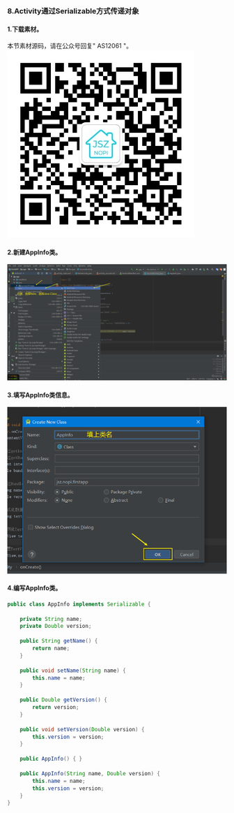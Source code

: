 ### 8.Activity通过Serializable方式传递对象
#### 1.下载素材。
本节素材源码，请在公众号回复" AS12061 "。
![title](https://raw.githubusercontent.com/JSZNopi/JSZImage/master/gitnote/2019/10/30/WXCODE-1572446034519.jpeg)

#### 2.新建AppInfo类。
![title](https://raw.githubusercontent.com/JSZNopi/JSZImage/master/gitnote/2019/12/07/1-1575698829670.png)

#### 3.填写AppInfo类信息。
![title](https://raw.githubusercontent.com/JSZNopi/JSZImage/master/gitnote/2019/12/07/2-1575698859337.png)

#### 4.编写AppInfo类。
```java
public class AppInfo implements Serializable {

    private String name;
    private Double version;

    public String getName() {
        return name;
    }

    public void setName(String name) {
        this.name = name;
    }

    public Double getVersion() {
        return version;
    }

    public void setVersion(Double version) {
        this.version = version;
    }

    public AppInfo() { }

    public AppInfo(String name, Double version) {
        this.name = name;
        this.version = version;
    }
}
```

#### 

